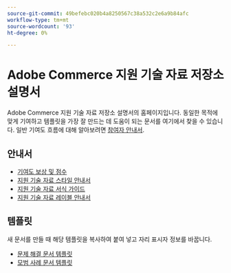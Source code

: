 ```yaml
---
source-git-commit: 49befebc020b4a8250567c38a532c2e6a9b84afc
workflow-type: tm+mt
source-wordcount: '93'
ht-degree: 0%

---
```

# Adobe Commerce 지원 기술 자료 저장소 설명서

Adobe Commerce 지원 기술 자료 저장소 설명서의 홈페이지입니다.
동일한 목적에 맞게 기여하고 템플릿을 가장 잘 만드는 데 도움이 되는 문서를 여기에서 찾을 수 있습니다.
일반 기여도 흐름에 대해 알아보려면 [참여자 안내서](../.github/CONTRIBUTING.md).

## 안내서

* [기여도 보상 및 점수](contribution-points.md)
* [지원 기술 자료 스타일 안내서](guides/support-kb-styleguide.md)
* [지원 기술 자료 서식 가이드](guides/kb-formatting-guide.md)
* [지원 기술 자료 레이블 안내서](guides/kb-labels-guide.md)

## 템플릿

새 문서를 만들 때 해당 템플릿을 복사하여 붙여 넣고 자리 표시자 정보를 바꿉니다.

* [문제 해결 문서 템플릿](article-templates/troubleshooting-template.md)
* [모범 사례 문서 템플릿](article-templates/best-practice-template.md)
